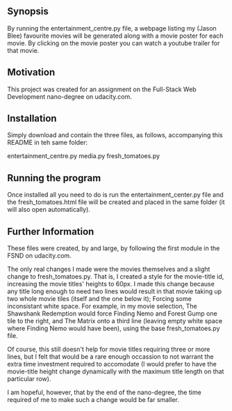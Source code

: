 ## Synopsis

By running the entertainment_centre.py file, a webpage listing my (Jason Blee) favourite movies will be generated along with a movie poster for each movie. By clicking on the movie poster you can watch a youtube trailer for that movie. 

## Motivation

This project was created for an assignment on the Full-Stack Web Development nano-degree on udacity.com.

## Installation

Simply download and contain the three files, as follows, accompanying this README in teh same folder:

entertainment_centre.py
media.py
fresh_tomatoes.py



## Running the program

Once installed all you need to do is run the entertainment_center.py file and the fresh_tomatoes.html file will be created and placed in the same folder (it will also open automatically).


## Further Information

These files were created, by and large, by following the first module in the FSND on udacity.com.

The only real changes I made were the movies themselves and a slight change to fresh_tomatoes.py. That is, I created a style for the movie-title id, increasing the movie titles' heights to 60px. I made this change because any title long enough to need two lines would result in that movie taking up two whole movie tiles (itself and the one below it); Forcing some inconsistant white space. For example, in my movie selection, The Shawshank Redemption would force Finding Nemo and Forest Gump one tile to the right, and The Matrix onto a third line (leaving empty white space where Finding Nemo would have been), using the base fresh_tomatoes.py file. 

Of course, this still doesn't help for movie titles requiring three or more lines, but I felt that would be a rare enough occassion to not warrant the extra time investment required to accomodate (I would prefer to have the movie-title height change dynamically with the maximum title length on that particular row). 

I am hopeful, however, that by the end of the nano-degree, the time required of me to make such a change would be far smaller.
